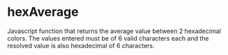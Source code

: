 # hexAverage
Javascript function that returns the average value between 2 hexadecimal colors. The values ​​entered must be of 6 valid characters each and the resolved value is also hexadecimal of 6 characters.
